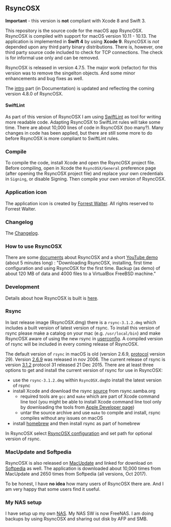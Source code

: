 ## RsyncOSX

**Important** - this version is **not** compliant with Xcode 8 and Swift 3.

This repository is the source code for the macOS app RsyncOSX. RsyncOSX is compiled with support for macOS version 10.11 - 10.13. The application is implemented in **Swift 4** by using **Xcode 9**. RsyncOSX is *not* depended upon any third party binary distributions. There is, however, one third party source code included to check for TCP connections. The check is for informal use only and can be removed.

RsyncOSX is released in version 4.7.5. The major work (refactor) for this version was to remove the singelton objects. And some minor enhancements and bug fixes as well.

The [intro](https://rsyncosx.github.io/Documentation/docs/Intro.html) part (in Documentation) is updated and reflecting the coming version 4.8.0 of RsyncOSX.

#### SwiftLint

As part of this version of RsyncOSX I am using [SwiftLint](https://github.com/realm/SwiftLint) as tool for writing more readable code. Adapting RsyncOSX to SwiftLint rules will take some time. There are about 10,000 lines of code in RsyncOSX (too many?). Many changes in code has been applied, but there are still some more to do before RsyncOSX is more compliant to SwiftLint rules.

### Compile

To compile the code, install Xcode and open the RsyncOSX project file. Before compiling, open in Xcode the `RsyncOSX/General` preference page (after opening the RsyncOSX project file) and replace your own credentials in `Signing`, or disable Signing. Then compile your own version of RsyncOSX.

### Application icon

The application icon is created by [Forrest Walter](http://www.forrestwalter.com/). All rights reserved to Forrest Walter.

### Changelog

The [Changelog](https://github.com/rsyncOSX/Documentation/blob/master/docs/Changelog.md).

### How to use RsyncOSX

There are some [documents](https://rsyncosx.github.io/Documentation/) about RsyncOSX and a short [YouTube demo](https://www.youtube.com/watch?v=ty1r7yvgExo) (about 5 minutes long) : "Downloading RsyncOSX, installing, first time configuration and using RsyncOSX for the first time. Backup (as demo) of about 120 MB of data and 4000 files to a VirtualBox FreeBSD machine."

### Development

Details about how RsyncOSX is built is [here](https://rsyncosx.github.io/Documentation/docs/source/source.html).

### Rsync

In last release image (RsyncOSX.dmg) there is a `rsync-3.1.2.dmg` which includes a built version of latest version of rsync. To install this version of rsync please make a catalog on your mac (e.g. `/usr/local/bin`) and make RsyncOSX aware of using the new rsync in [userconfig](https://rsyncosx.github.io/Documentation/docs/UserConfiguration.html). A compiled version of rsync will be included in every coming release of RsyncOSX.

The default version of `rsync` in macOS is old (version 2.6.9, [protocol](https://rsync.samba.org/how-rsync-works.html) version 29). Version [2.6.9](https://download.samba.org/pub/rsync/src/rsync-2.6.9-NEWS) was released in nov 2006. The current release of rsync is version [3.1.2](https://download.samba.org/pub/rsync/src/rsync-3.1.2-NEWS) protocol 31 released 21 Dec 2015. There are at least three options to get and install the current version of rsync for use in RsyncOSX:

- use the `rsync-3.1.2.dmg` within `RsyncOSX.dmg`to install the latest version of rsync
- install Xcode and download the rsync [source](https://rsync.samba.org/) from rsync.samba.org
	- required tools are `gcc` and `make` which are part of Xcode command line tool (you might be able to install Xcode command line tool only by downloading the tools from [Apple Developer page](https://developer.apple.com/))
	- untar the source archive and use `make` to compile and install, rsync compiles without any issues on macOS
- install [homebrew](https://en.wikipedia.org/wiki/Homebrew_(package_management_software)) and then install rsync as part of homebrew

In RsyncOSX select [RsyncOSX configuration](https://github.com/rsyncOSX/Documentation/blob/master/docs/UserConfiguration.md) and set path for optional version of rsync.

### MacUpdate and Softpedia

RsyncOSX is also released on [MacUpdate](https://www.macupdate.com/app/mac/56516/rsyncosx) and linked for download on [Softpedia](http://mac.softpedia.com/get/Internet-Utilities/RsyncOSX.shtml) as well. The application is downloaded about 10,000 times from MacUpdate and 2650 times from Softpedia (all versions, Oct 2017).

To be honest, I have **no idea** how many users of RsyncOSX there are. And I am very happy that some users find it useful.

### My NAS setup

I have setup up my own [NAS](https://github.com/rsyncOSX/Documentation/blob/master/docs/DIYNAS.md). My NAS SW is now FreeNAS. I am doing backups by using RsyncOSX and sharing out disk by AFP and SMB.

